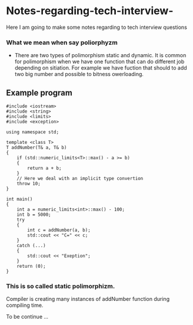 # Notes-regarding-tech-interview-
Here I am going to make some notes regarding to tech interview questions

### What we mean when say poliorphyzm
  * There are two types of polimorphism static and dynamic. 
  It is common for polimorphism when we have one function that can do 
  different job depending on sitiation.
  For example we have fuction that should to add two big number and possible to bitness owerloading.
  
## Example program
```
#include <iostream>
#include <string>
#include <limits>
#include <exception>

using namespace std;

template <class T>
T addNumber(T& a, T& b) 
{	
	if (std::numeric_limits<T>::max() - a >= b)
	{
		return a + b;
	}
	// Here we deal with an implicit type convertion
	throw 10;
}

int main()
{
	int a = numeric_limits<int>::max() - 100;
	int b = 5000;
	try
	{
		int c = addNumber(a, b);
		std::cout << "C=" << c;
	}
	catch (...)
	{
		std::cout << "Exeption";
	}
	return (0);
}
```

### This is so called static polimorphizm. 
Compiler is creating many instances of addNumber function during compiling time.

To be continue ... 
  
  
  
  
